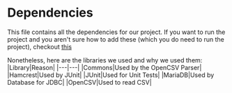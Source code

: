 # Dependencies
This file contains all the dependencies for our project. If you want to run the project and you aren't sure how to add these (which you do need to run the project), checkout [this](https://stackoverflow.com/questions/1051640/correct-way-to-add-external-jars-lib-jar-to-an-intellij-idea-project)

Nonetheless, here are the libraries we used and why we used them:
|Library|Reason|
|---|---|
|Commons|Used by the OpenCSV Parser|
|Hamcrest|Used by JUnit|
|JUnit|Used for Unit Tests|
|MariaDB|Used by Database for JDBC|
|OpenCSV|Used to read CSV|

